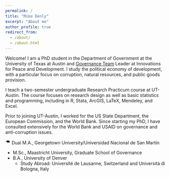 ```yaml
---
permalink: /
title: "Mike Denly"
excerpt: "About me"
author_profile: true
redirect_from: 
  - /about/
  - /about.html
---
```


Welcome! I am a PhD student in the Department of Government at the University of Texas at Austin and [Governance Team](http://www.ipdutexas.org/governance.html) Leader at Innovations for Peace and Development. I study the political economy of development, with a particular focus on corruption, natural resources, and public goods provision. 

I teach a two-semester undergraduate Research Practicum course at UT-Austin. The course focuses on research design as well as basic statistics and programming, including in R, Stata, ArcGIS, LaTeX, Mendeley, and Excel.

Prior to joining UT-Austin, I worked for the US State Department, the European Commission, and the World Bank. Since starting my PhD, I have consulted extensively for the World Bank and USAID on governance and anti-corruption issues. 

<img src="images/gradhat.JPG" width="16" height="16"> Dual M.A., Georgetown University/Universidad Nacional de San Martín
* M.Sc., Maastricht University, Graduate School of Governance
* B.A., University of Denver
  * Study Abroad: Université de Lausanne, Switzerland and Università di Bologna, Italy
